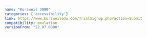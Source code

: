 ```yaml
---
name: "Kurzweil 3000"
categories: ['accessibility']
link: https://www.kurzweiledu.com/TrialSignup.php?action=Submit
compatibility: emulation
versionFrom: "22.07.0000"
---
```


